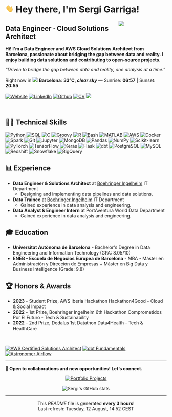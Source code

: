<h1><img src="https://raw.githubusercontent.com/ABSphreak/ABSphreak/master/gifs/Hi.gif" height="25px"> Hey there, I'm Sergi Garriga!</h1>

<img align="right" src="https://i.giphy.com/media/v1.Y2lkPTc5MGI3NjExZGd6cjhlaHhwZW0ydWJ4OHh2Zmp4NjJ1bXp1MnEzYnhrbTZvOXJmbSZlcD12MV9pbnRlcm5hbF9naWZfYnlfaWQmY3Q9cw/ZejHdJFD5W714EYMwU/giphy.gif" width='150'/>

<h2 align="left">Data Engineer · Cloud Solutions Architect</h2>

<p><b>Hi! I'm a Data Engineer and AWS Cloud Solutions Architect from Barcelona, passionate about bridging the gap between data and reality. I enjoy building data solutions and contributing to open-source projects.</b></p>
<p><i>“Driven to bridge the gap between data and reality, one analysis at a time.”</i></p>
<p>Right now in <img src="https://cdn-icons-png.flaticon.com/256/10600/10600730.png" width="13"/> <b>Barcelona</b>: <b>33°C, <i>clear sky</i></b> &mdash; Sunrise: <b>06:57</b> | Sunset: <b>20:55</b></p>

[![Website](https://img.shields.io/badge/Website-CC5500?style=for-the-badge&logo=&logoColor=white)](http://sergigarrigamas.com/)
[![LinkedIn](https://img.shields.io/badge/LinkedIn-0077B5?style=for-the-badge&logo=linkedin&logoColor=white)](https://www.linkedin.com/in/sergigarrigamas)
[![Github](https://img.shields.io/badge/GitHub-12100E?style=for-the-badge&logo=github&logoColor=white)](https://github.com/sergigarriga)
[![CV](https://img.shields.io/badge/CV-Download-blue?style=for-the-badge&logo=google-drive&logoColor=white)](https://drive.google.com/file/d/1-qBoKDmgTZvWGWRZ4KwRbA1GdxjxRw9t/view?usp=sharing)
![](https://komarev.com/ghpvc/?username=sergigarriga&color=green&style=for-the-badge&label=Profile+Views)

<br>

## 👨‍💻 Technical Skills
<p>
  <img alt="Python" src="https://img.shields.io/badge/Python-3776AB?style=flat-square&logo=python&logoColor=white" />
  <img alt="SQL" src="https://img.shields.io/badge/SQL-003B57?style=flat-square&logo=mysql&logoColor=white" />
  <img alt="C" src="https://img.shields.io/badge/C-A8B9CC?style=flat-square&logo=c&logoColor=white" />
  <img alt="Groovy" src="https://img.shields.io/badge/Groovy-4298B8?style=flat-square&logo=groovy&logoColor=white" />
  <img alt="R" src="https://img.shields.io/badge/R-276DC3?style=flat-square&logo=r&logoColor=white" />
  <img alt="Bash" src="https://img.shields.io/badge/Bash-4EAA25?style=flat-square&logo=gnu-bash&logoColor=white" />
  <img alt="MATLAB" src="https://img.shields.io/badge/MATLAB-E16737?style=flat-square&logo=mathworks&logoColor=white" />
  <img alt="AWS" src="https://img.shields.io/badge/AWS-232F3E?style=flat-square&logo=amazon-aws&logoColor=white" />
  <img alt="Docker" src="https://img.shields.io/badge/Docker-2496ED?style=flat-square&logo=docker&logoColor=white" />
  <img alt="Spark" src="https://img.shields.io/badge/Spark-E25A1C?style=flat-square&logo=apache-spark&logoColor=white" />
  <img alt="Git" src="https://img.shields.io/badge/Git-F05032?style=flat-square&logo=git&logoColor=white" />
  <img alt="Jupyter" src="https://img.shields.io/badge/Jupyter-F37626?style=flat-square&logo=jupyter&logoColor=white" />
  <img alt="MongoDB" src="https://img.shields.io/badge/MongoDB-47A248?style=flat-square&logo=mongodb&logoColor=white" />
  <img alt="Pandas" src="https://img.shields.io/badge/Pandas-150458?style=flat-square&logo=pandas&logoColor=white" />
  <img alt="NumPy" src="https://img.shields.io/badge/NumPy-013243?style=flat-square&logo=numpy&logoColor=white" />
  <img alt="Scikit-learn" src="https://img.shields.io/badge/Scikit--learn-F7931E?style=flat-square&logo=scikit-learn&logoColor=white" />
  <img alt="PyTorch" src="https://img.shields.io/badge/PyTorch-EE4C2C?style=flat-square&logo=pytorch&logoColor=white" />
  <img alt="TensorFlow" src="https://img.shields.io/badge/TensorFlow-FF6F00?style=flat-square&logo=tensorflow&logoColor=white" />
  <img alt="Keras" src="https://img.shields.io/badge/Keras-D00000?style=flat-square&logo=keras&logoColor=white" />
  <img alt="Flask" src="https://img.shields.io/badge/Flask-000000?style=flat-square&logo=flask&logoColor=white" />
  <img alt="dbt" src="https://img.shields.io/badge/dbt-FF694B?style=flat-square&logo=dbt&logoColor=white" />
  <img alt="PostgreSQL" src="https://img.shields.io/badge/PostgreSQL-336791?style=flat-square&logo=postgresql&logoColor=white" />
  <img alt="MySQL" src="https://img.shields.io/badge/MySQL-4479A1?style=flat-square&logo=mysql&logoColor=white" />
  <img alt="Redshift" src="https://img.shields.io/badge/Redshift-8C4FFF?style=flat-square&logo=amazon-redshift&logoColor=white" />
  <img alt="Snowflake" src="https://img.shields.io/badge/Snowflake-29B5E8?style=flat-square&logo=snowflake&logoColor=white" />
  <img alt="BigQuery" src="https://img.shields.io/badge/BigQuery-4285F4?style=flat-square&logo=google-big-query&logoColor=white" />
</p>

## 📊  Experience

- **Data Engineer & Solutions Architect** at <a href="https://github.com/Boehringer-Ingelheim" target="_blank">Boehringer Ingelheim</a> IT Department
    - Designing and implementing data pipelines and data solutions.
- **Data Trainee** at <a href="https://github.com/Boehringer-Ingelheim" target="_blank">Boehringer Ingelheim</a> IT Department
    - Gained experience in data analysis and engineering.
- **Data Analyst & Engineer Intern** at PortAventura World Data Department
    - Gained experience in data analysis and engineering.

## 🎓 Education

- **Universitat Autònoma de Barcelona** - Bachelor's Degree in Data Engineering and Information Technology (GPA: 8.05/10)
- **ENEB - Escuela de Negocios Europea de Barcelona** - MBA - Máster en Administración y Dirección de Empresas + Máster en Big Data y Business Intelligence (Grade: 9.8)

## 🏆 Honors & Awards

- **2023** - Student Prize, AWS Iberia Hackathon Hackathon4Good - Cloud & Social Impact
- **2022** - 1st Prize, Boehringer Ingelheim 6th Hackathon Comprometidos Por El Futuro - Tech & Sustainability
- **2022** - 2nd Prize, Dedalus 1st Datathon Data4Health - Tech & HealthCare

<br>

[![AWS Certified Solutions Architect](https://img.shields.io/badge/AWS_Solutions_Architect-232F3E?style=for-the-badge&logo=amazon-aws&logoColor=white)](https://www.credly.com/badges/)
[![dbt Fundamentals](https://img.shields.io/badge/dbt_Fundamentals-FF694B?style=for-the-badge&logo=dbt&logoColor=white)](https://www.getdbt.com/)
[![Astronomer Airflow](https://img.shields.io/badge/Astronomer_Airflow-000?style=for-the-badge&logo=apache-airflow&logoColor=white)](https://www.astronomer.io/)

<hr>

<p><b>🚀 Open to collaborations and new opportunities! Let’s connect.</b></p>

<p align="center">
  <a href="https://sergigarrigamas.com/#projects"><img src="https://img.shields.io/badge/Portfolio-Projects-orange?style=for-the-badge&logo=github&logoColor=white" alt="Portfolio Projects"/></a>
</p>

<p align="center">
  <img src="https://github-readme-stats.vercel.app/api?username=sergigarriga&show_icons=true&theme=default&hide_title=true" alt="Sergi's GitHub stats"/>
</p>

------------
<p align="center">This <i>README</i> file is generated <b>every 3 hours</b>!</br>Last refresh: Tuesday, 12 August, 14:52 CEST</p>
